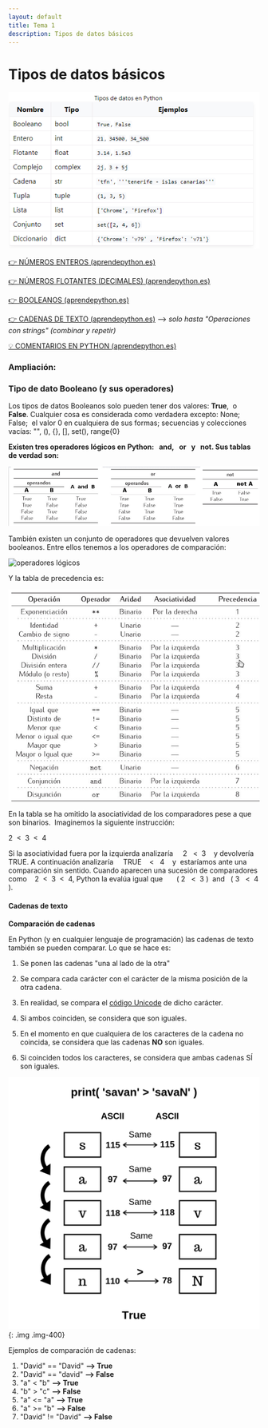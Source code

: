 ```yaml
---
layout: default
title: Tema 1
description: Tipos de datos básicos
---
```


# Tipos de datos básicos

![Tipos de datos básicos](./tipos-datos-basicos.png)  
  

[👉 NÚMEROS ENTEROS (aprendepython.es)](https://aprendepython.es/core/datatypes/numbers/#integers)

[👉 NÚMEROS FLOTANTES (DECIMALES) (aprendepython.es)](https://aprendepython.es/core/datatypes/numbers/#floats)

[👉 BOOLEANOS (aprendepython.es)](https://aprendepython.es/core/datatypes/numbers/#booleans)

[👉 CADENAS DE TEXTO (aprendepython.es)](https://aprendepython.es/core/datatypes/strings/) --> *solo hasta "Operaciones con strings" (combinar y repetir)*

[💡 COMENTARIOS EN PYTHON (aprendepython.es)](https://aprendepython.es/core/controlflow/conditionals/#comments)

### **Ampliación:**

### **Tipo de dato Booleano (y sus operadores)**

Los tipos de datos Booleanos solo pueden tener dos valores: **True**,  o  **False**. Cualquier cosa es considerada como verdadera excepto: None;  False;  el valor 0 en cualquiera de sus formas; secuencias y colecciones vacías: "", (), {}, \[\], set(), range{0}

**Existen tres operadores lógicos en Python:   and,   or   y   not. Sus tablas de verdad son:**

![Tablas de verdad](tablas_verdad.jpg)  

  

También existen un conjunto de operadores que devuelven valores booleanos. Entre ellos tenemos a los operadores de comparación:  

![operadores lógicos](operadores_comparaci%C3%B3n.jpg)

Y la tabla de precedencia es:

![precedencia](tabla_precedencia.jpg)

En la tabla se ha omitido la asociatividad de los comparadores pese a que son binarios.  Imaginemos la siguiente instrucción:

2  <  3  <  4

Si la asociatividad fuera por la izquierda analizaría     2   <  3    y devolvería   TRUE. A continuación analizaría     TRUE    <   4    y  estaríamos ante una comparación sin sentido. Cuando aparecen una sucesión de comparadores como    2  <  3  <  4, Python la evalúa igual que       ( 2   <  3 )  and   ( 3   <  4 ).

#### **Cadenas de texto**

**Comparación de cadenas**

En Python (y en cualquier lenguaje de programación) las cadenas de texto también se pueden comparar. Lo que se hace es:

1.  Se ponen las cadenas "una al lado de la otra"
2.  Se compara cada carácter con el carácter de la misma posición de la otra cadena.
3.  En realidad, se compara el [código Unicode](https://www.tamasoft.co.jp/en/general-info/unicode-decimal.html) de dicho carácter.
4.  Si ambos coinciden, se considera que son iguales.  
    
5.  En el momento en que cualquiera de los caracteres de la cadena no coincida, se considera que las cadenas **NO** son iguales.
6.  Si coinciden todos los caracteres, se considera que ambas cadenas SÍ son iguales.  
    

![Comparación de cadenas en Python](savan-comparison.png)
{: .img .img-400}

Ejemplos de comparación de cadenas:

1.  "David" == "David" **\--> True**
2.  "David" == "david" **\--> False**
3.  "a" < "b" **\--> True**
4.  "b" > "c" **\--> False**
5.  "a" <= "a" **\--> True**
6.  "a" >= "b" **\--> False**
7.  "David" != "David" **\--> False**